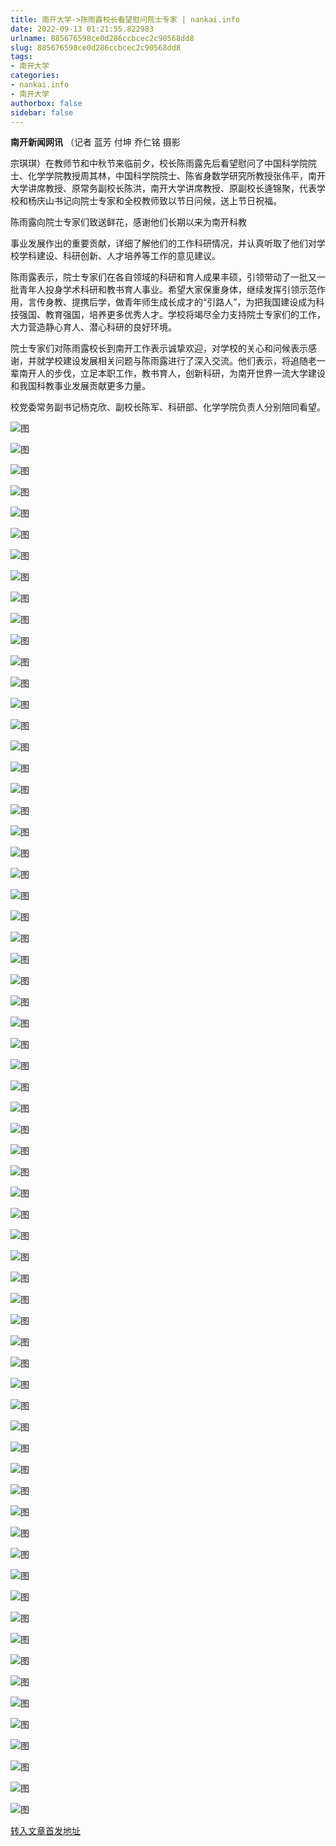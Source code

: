 ```yaml
---
title: 南开大学->陈雨露校长看望慰问院士专家 | nankai.info
date: 2022-09-13 01:21:55.822983
urlname: 885676598ce0d286ccbcec2c90568dd8
slug: 885676598ce0d286ccbcec2c90568dd8
tags: 
- 南开大学
categories:
- nankai.info
- 南开大学
authorbox: false
sidebar: false
---
```

  

**南开新闻网讯** （记者 蓝芳 付坤 乔仁铭 摄影

宗琪琪）在教师节和中秋节来临前夕，校长陈雨露先后看望慰问了中国科学院院士、化学学院教授周其林，中国科学院院士、陈省身数学研究所教授张伟平，南开大学讲席教授、原常务副校长陈洪，南开大学讲席教授、原副校长逄锦聚，代表学校和杨庆山书记向院士专家和全校教师致以节日问候，送上节日祝福。

陈雨露向院士专家们致送鲜花，感谢他们长期以来为南开科教
<!--more-->
事业发展作出的重要贡献，详细了解他们的工作科研情况，并认真听取了他们对学校学科建设、科研创新、人才培养等工作的意见建议。

陈雨露表示，院士专家们在各自领域的科研和育人成果丰硕，引领带动了一批又一批青年人投身学术科研和教书育人事业。希望大家保重身体，继续发挥引领示范作用，言传身教、提携后学，做青年师生成长成才的“引路人”，为把我国建设成为科技强国、教育强国，培养更多优秀人才。学校将竭尽全力支持院士专家们的工作，大力营造静心育人、潜心科研的良好环境。

院士专家们对陈雨露校长到南开工作表示诚挚欢迎，对学校的关心和问候表示感谢，并就学校建设发展相关问题与陈雨露进行了深入交流。他们表示，将追随老一辈南开人的步伐，立足本职工作，教书育人，创新科研，为南开世界一流大学建设和我国科教事业发展贡献更多力量。

校党委常务副书记杨克欣、副校长陈军、科研部、化学学院负责人分别陪同看望。

![图](http://news.nankai.edu.cn/ywsd/system/2022/09/10/g)

![图](http://news.nankai.edu.cn/ywsd/system/2022/09/10/p)

![图](http://news.nankai.edu.cn/ywsd/system/2022/09/10/j)

![图](http://news.nankai.edu.cn/ywsd/system/2022/09/10/)

![图](http://news.nankai.edu.cn/ywsd/system/2022/09/10/8)

![图](http://news.nankai.edu.cn/ywsd/system/2022/09/10/8)

![图](http://news.nankai.edu.cn/ywsd/system/2022/09/10/8)

![图](http://news.nankai.edu.cn/ywsd/system/2022/09/10/1)

![图](http://news.nankai.edu.cn/ywsd/system/2022/09/10/e)

![图](http://news.nankai.edu.cn/ywsd/system/2022/09/10/c)

![图](http://news.nankai.edu.cn/ywsd/system/2022/09/10/b)

![图](http://news.nankai.edu.cn/ywsd/system/2022/09/10/c)

![图](http://news.nankai.edu.cn/ywsd/system/2022/09/10/_)

![图](http://news.nankai.edu.cn/ywsd/system/2022/09/10/1)

![图](http://news.nankai.edu.cn/ywsd/system/2022/09/10/3)

![图](http://news.nankai.edu.cn/ywsd/system/2022/09/10/7)

![图](http://news.nankai.edu.cn/ywsd/system/2022/09/10/7)

![图](http://news.nankai.edu.cn/ywsd/system/2022/09/10/4)

![图](http://news.nankai.edu.cn/ywsd/system/2022/09/10/0)

![图](http://news.nankai.edu.cn/ywsd/system/2022/09/10/0)

![图](http://news.nankai.edu.cn/ywsd/system/2022/09/10/0)

![图](http://news.nankai.edu.cn/ywsd/system/2022/09/10/3)

![图](http://news.nankai.edu.cn/ywsd/system/2022/09/10/0)

![图](http://news.nankai.edu.cn/ywsd/system/2022/09/10/0)

![图](http://news.nankai.edu.cn/)

![图](http://news.nankai.edu.cn/ywsd/system/2022/09/10/7)

![图](http://news.nankai.edu.cn/ywsd/system/2022/09/10/7)

![图](http://news.nankai.edu.cn/ywsd/system/2022/09/10/4)

![图](http://news.nankai.edu.cn/)

![图](http://news.nankai.edu.cn/ywsd/system/2022/09/10/0)

![图](http://news.nankai.edu.cn/ywsd/system/2022/09/10/0)

![图](http://news.nankai.edu.cn/ywsd/system/2022/09/10/0)

![图](http://news.nankai.edu.cn/)

![图](http://news.nankai.edu.cn/ywsd/system/2022/09/10/3)

![图](http://news.nankai.edu.cn/ywsd/system/2022/09/10/0)

![图](http://news.nankai.edu.cn/ywsd/system/2022/09/10/0)

![图](http://news.nankai.edu.cn/)

![图](http://news.nankai.edu.cn/ywsd/system/2022/09/10/c)

![图](http://news.nankai.edu.cn/ywsd/system/2022/09/10/i)

![图](http://news.nankai.edu.cn/ywsd/system/2022/09/10/p)

![图](http://news.nankai.edu.cn/)

![图](http://news.nankai.edu.cn/ywsd/system/2022/09/10/n)

![图](http://news.nankai.edu.cn/ywsd/system/2022/09/10/c)

![图](http://news.nankai.edu.cn/ywsd/system/2022/09/10/)

![图](http://news.nankai.edu.cn/ywsd/system/2022/09/10/u)

![图](http://news.nankai.edu.cn/ywsd/system/2022/09/10/d)

![图](http://news.nankai.edu.cn/ywsd/system/2022/09/10/e)

![图](http://news.nankai.edu.cn/ywsd/system/2022/09/10/)

![图](http://news.nankai.edu.cn/ywsd/system/2022/09/10/i)

![图](http://news.nankai.edu.cn/ywsd/system/2022/09/10/a)

![图](http://news.nankai.edu.cn/ywsd/system/2022/09/10/k)

![图](http://news.nankai.edu.cn/ywsd/system/2022/09/10/n)

![图](http://news.nankai.edu.cn/ywsd/system/2022/09/10/a)

![图](http://news.nankai.edu.cn/ywsd/system/2022/09/10/n)

![图](http://news.nankai.edu.cn/ywsd/system/2022/09/10/)

![图](http://news.nankai.edu.cn/ywsd/system/2022/09/10/s)

![图](http://news.nankai.edu.cn/ywsd/system/2022/09/10/w)

![图](http://news.nankai.edu.cn/ywsd/system/2022/09/10/e)

![图](http://news.nankai.edu.cn/ywsd/system/2022/09/10/n)

![图](http://news.nankai.edu.cn/)

![图](http://news.nankai.edu.cn/)

![图](http://news.nankai.edu.cn/ywsd/system/2022/09/10/:)

![图](http://news.nankai.edu.cn/ywsd/system/2022/09/10/p)

![图](http://news.nankai.edu.cn/ywsd/system/2022/09/10/t)

![图](http://news.nankai.edu.cn/ywsd/system/2022/09/10/t)

![图](http://news.nankai.edu.cn/ywsd/system/2022/09/10/h)

[转入文章首发地址](http://news.nankai.edu.cn/ywsd/system/2022/09/10/030052732.shtml)